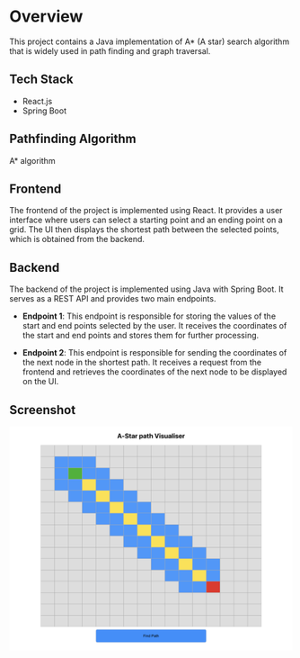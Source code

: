 # Overview

This project contains a Java implementation of A\* (A star) search algorithm that is widely used in path finding and graph traversal.

## Tech Stack

- React.js
- Spring Boot

## Pathfinding Algorithm

A\* algorithm

## Frontend

The frontend of the project is implemented using React. It provides a user interface where users can select a starting point and an ending point on a grid. The UI then displays the shortest path between the selected points, which is obtained from the backend.

## Backend

The backend of the project is implemented using Java with Spring Boot. It serves as a REST API and provides two main endpoints.

- <strong>Endpoint 1</strong>: This endpoint is responsible for storing the values of the start and end points selected by the user. It receives the coordinates of the start and end points and stores them for further processing.

- <strong>Endpoint 2</strong>: This endpoint is responsible for sending the coordinates of the next node in the shortest path. It receives a request from the frontend and retrieves the coordinates of the next node to be displayed on the UI.

## Screenshot

![Output](./images/Output.png)

